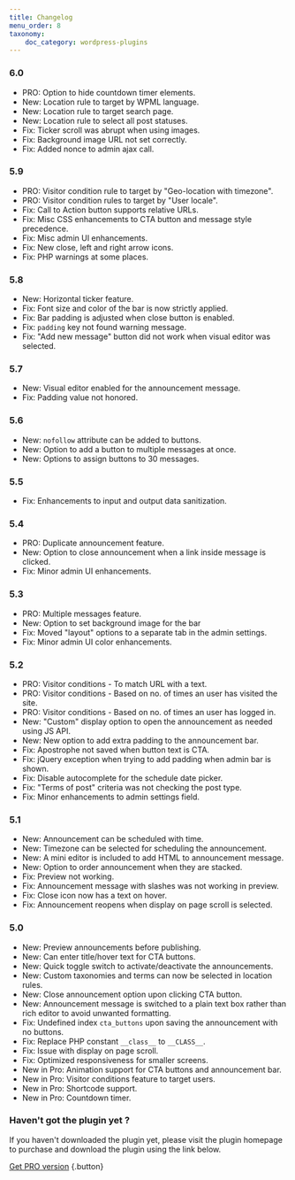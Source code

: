 ```yaml
---
title: Changelog
menu_order: 8
taxonomy:
    doc_category: wordpress-plugins
---
```


### 6.0
* PRO: Option to hide countdown timer elements.
* New: Location rule to target by WPML language.
* New: Location rule to target search page.
* New: Location rule to select all post statuses.
* Fix: Ticker scroll was abrupt when using images.
* Fix: Background image URL not set correctly.
* Fix: Added nonce to admin ajax call.

### 5.9
* PRO: Visitor condition rule to target by "Geo-location with timezone".
* PRO: Visitor condition rules to target by "User locale".
* Fix: Call to Action button supports relative URLs.
* Fix: Misc CSS enhancements to CTA button and message style precedence.
* Fix: Misc admin UI enhancements.
* Fix: New close, left and right arrow icons.
* Fix: PHP warnings at some places.

### 5.8
* New: Horizontal ticker feature.
* Fix: Font size and color of the bar is now strictly applied.
* Fix: Bar padding is adjusted when close button is enabled.
* Fix: `padding` key not found warning message.
* Fix: "Add new message" button did not work when visual editor was selected.

### 5.7
* New: Visual editor enabled for the announcement message.
* Fix: Padding value not honored.

### 5.6
* New: `nofollow` attribute can be added to buttons.
* New: Option to add a button to multiple messages at once.
* New: Options to assign buttons to 30 messages.

### 5.5
* Fix: Enhancements to input and output data sanitization.

### 5.4
* PRO: Duplicate announcement feature.
* New: Option to close announcement when a link inside message is clicked.
* Fix: Minor admin UI enhancements.

### 5.3

* PRO: Multiple messages feature.
* New: Option to set background image for the bar
* Fix: Moved "layout" options to a separate tab in the admin settings.
* Fix: Minor admin UI color enhancements.

### 5.2

* PRO: Visitor conditions - To match URL with a text.
* PRO: Visitor conditions - Based on no. of times an user has visited the site.
* PRO: Visitor conditions - Based on no. of times an user has logged in.
* New: "Custom" display option to open the announcement as needed using JS API.
* New: New option to add extra padding to the announcement bar.
* Fix: Apostrophe not saved when button text is CTA.
* Fix: jQuery exception when trying to add padding when admin bar is shown.
* Fix: Disable autocomplete for the schedule date picker.
* Fix: "Terms of post" criteria was not checking the post type.
* Fix: Minor enhancements to admin settings field.

### 5.1

* New: Announcement can be scheduled with time.
* New: Timezone can be selected for scheduling the announcement.
* New: A mini editor is included to add HTML to announcement message.
* New: Option to order announcement when they are stacked.
* Fix: Preview not working.
* Fix: Announcement message with slashes was not working in preview.
* Fix: Close icon now has a text on hover.
* Fix: Announcement reopens when display on page scroll is selected.

### 5.0

* New: Preview announcements before publishing.
* New: Can enter title/hover text for CTA buttons.
* New: Quick toggle switch to activate/deactivate the announcements.
* New: Custom taxonomies and terms can now be selected in location rules.
* New: Close announcement option upon clicking CTA button.
* New: Announcement message is switched to a plain text box rather than rich editor to avoid unwanted formatting.
* Fix: Undefined index `cta_buttons` upon saving the announcement with no buttons.
* Fix: Replace PHP constant `__class__` to `__CLASS__`.
* Fix: Issue with display on page scroll.
* Fix: Optimized responsiveness for smaller screens.
* New in Pro: Animation support for CTA buttons and announcement bar.
* New in Pro: Visitor conditions feature to target users.
* New in Pro: Shortcode support.
* New in Pro: Countdown timer.

### Haven't got the plugin yet ?

If you haven't downloaded the plugin yet, please visit the plugin homepage to purchase and download the plugin using the link below.

[Get PRO version](/wordpress-plugins/announcer/?utm_source=doc&utm_medium=changelog&utm_campaign=ancr-pro#pro) {.button}
